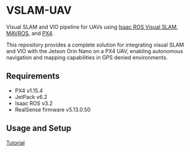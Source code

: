 # VSLAM-UAV

Visual SLAM and VIO pipeline for UAVs using [Isaac ROS Visual SLAM](https://nvidia-isaac-ros.github.io/concepts/visual_slam/index.html), [MAVROS](https://wiki.ros.org/mavros), and [PX4](https://docs.px4.io/main/en/).

This repository provides a complete solution for integrating visual SLAM and VIO with the Jetson Orin Nano on a PX4 UAV, enabling autonomous navigation and mapping capabilities in GPS denied environments.

## Requirements

- PX4 v1.15.4
- JetPack v6.2
- Isaac ROS v3.2
- RealSense firmware v5.13.0.50

## Usage and Setup

[Tutorial](https://bandofpv.github.io/docs/tutorials/robots/vslam)
